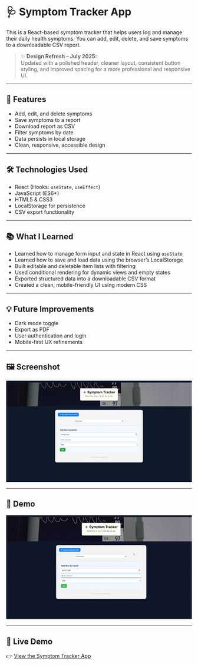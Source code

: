 # 🩺 Symptom Tracker App

This is a React-based symptom tracker that helps users log and manage their daily health symptoms. You can add, edit, delete, and save symptoms to a downloadable CSV report.

> ✨ **Design Refresh – July 2025:**  
> Updated with a polished header, cleaner layout, consistent button styling, and improved spacing for a more professional and responsive UI.

---

## 🚀 Features

- Add, edit, and delete symptoms
- Save symptoms to a report
- Download report as CSV
- Filter symptoms by date
- Data persists in local storage
- Clean, responsive, accessible design

---

## 🛠️ Technologies Used

- React (Hooks: `useState`, `useEffect`)
- JavaScript (ES6+)
- HTML5 & CSS3
- LocalStorage for persistence
- CSV export functionality

---

## 📚 What I Learned

- Learned how to manage form input and state in React using `useState`
- Learned how to save and load data using the browser’s LocalStorage
- Built editable and deletable item lists with filtering
- Used conditional rendering for dynamic views and empty states
- Exported structured data into a downloadable CSV format
- Created a clean, mobile-friendly UI using modern CSS

---

## 💡 Future Improvements

- Dark mode toggle
- Export as PDF
- User authentication and login
- Mobile-first UX refinements

---

## 🖼️ Screenshot

![App Screenshot](./images/screenshot.jpeg)

---

## 📸 Demo

![Symptom Tracker Demo](./gif.gif)

---

## 🔗 Live Demo

👉 [View the Symptom Tracker App](https://symptom-tracker-seren.netlify.app)